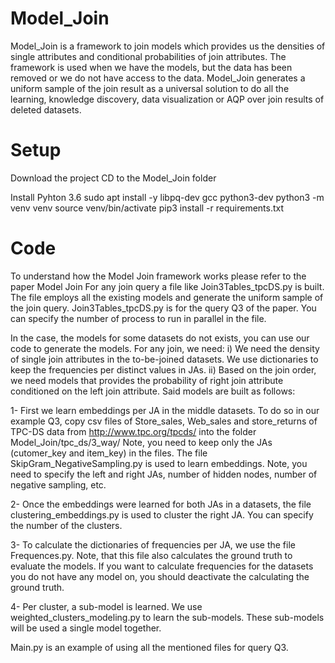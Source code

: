 # Model_Join  

Model_Join is a framework to join models which provides us the densities of single attributes and conditional probabilities of join attributes.
The framework is used when we have the models, but the data has been removed or we do not have access to the data.
Model_Join generates a uniform sample of the join result as a universal solution to do all the learning, knowledge discovery, data visualization or AQP over join results of deleted datasets.

# Setup

Download the project
CD to the Model_Join folder  

Install Pyhton 3.6
sudo apt install -y libpq-dev gcc python3-dev
python3 -m venv venv
source venv/bin/activate
pip3 install -r requirements.txt

# Code

To understand how the Model Join framework works please refer to the paper Model Join
For any join query a file like Join3Tables_tpcDS.py is built. The file employs all the existing models and generate the uniform sample of the join query.
Join3Tables_tpcDS.py is for the query Q3 of the paper. You can specify the number of process to run in parallel in the file.

In the case, the models for some datasets do not exists, you can use our code to generate the models.
For any join, we need:
i) We need the density of single join attributes in the to-be-joined datasets. We use dictionaries to keep the frequencies per distinct values in JAs.
ii) Based on the join order, we need models that provides the probability of right join attribute conditioned on the left join attribute. Said models are built as follows:

1- First we learn embeddings per JA in the middle datasets. 
To do so in our example Q3, copy csv files of Store_sales, Web_sales and store_returns of TPC-DS data from http://www.tpc.org/tpcds/  into the folder Model_Join/tpc_ds/3_way/
Note, you need to keep only the JAs (cutomer_key and item_key) in the files.
The file SkipGram_NegativeSampling.py is used to learn embeddings. Note, you need to specify the left and right JAs, number of hidden nodes, number of negative sampling, etc.

2- Once the embeddings were learned for both JAs in a datasets, the file clustering_embeddings.py is used to cluster the right JA. You can specify the number of the clusters.

3- To calculate the dictionaries of frequencies per JA, we use the file Frequences.py. Note, that this file also calculates the ground truth to evaluate the models. If you want to calculate frequencies for the datasets you do not have any model on, you should deactivate the calculating the ground truth.

4- Per cluster, a sub-model is learned. We use weighted_clusters_modeling.py to learn the sub-models. These sub-models  will be used a single model together.

Main.py is an example of using all the mentioned files for query Q3. 

 






